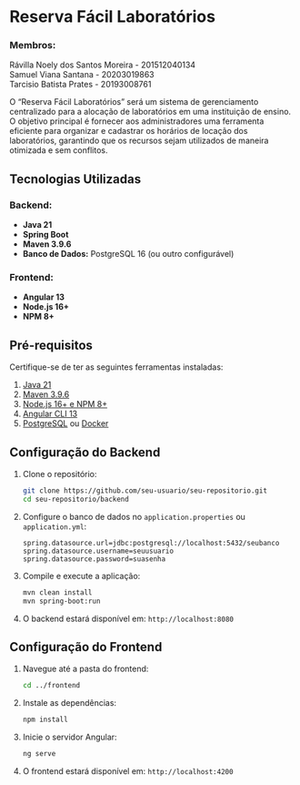 # Reserva Fácil Laboratórios

### Membros:
Rávilla Noely dos Santos Moreira - 201512040134 </br>
Samuel Viana Santana - 20203019863 </br>
Tarcisio Batista Prates - 20193008761 </br>

O “Reserva Fácil Laboratórios” será um sistema de gerenciamento centralizado para a alocação de laboratórios em uma instituição de ensino. O objetivo principal é fornecer aos administradores uma ferramenta eficiente para organizar e cadastrar os horários de locação dos laboratórios, garantindo que os recursos sejam utilizados de maneira otimizada e sem conflitos.

## Tecnologias Utilizadas

### Backend:
- **Java 21**
- **Spring Boot**
- **Maven 3.9.6**
- **Banco de Dados:** PostgreSQL 16 (ou outro configurável)

### Frontend:
- **Angular 13**
- **Node.js 16+**
- **NPM 8+**

## Pré-requisitos

Certifique-se de ter as seguintes ferramentas instaladas:

1. [Java 21](https://jdk.java.net/21/)
2. [Maven 3.9.6](https://maven.apache.org/download.cgi)
3. [Node.js 16+ e NPM 8+](https://nodejs.org/)
4. [Angular CLI 13](https://angular.io/cli)
5. [PostgreSQL](https://www.postgresql.org/) ou [Docker](https://www.docker.com/)

## Configuração do Backend

1. Clone o repositório:
   ```sh
   git clone https://github.com/seu-usuario/seu-repositorio.git
   cd seu-repositorio/backend
   ```
2. Configure o banco de dados no `application.properties` ou `application.yml`:
   ```properties
   spring.datasource.url=jdbc:postgresql://localhost:5432/seubanco
   spring.datasource.username=seuusuario
   spring.datasource.password=suasenha
   ```
3. Compile e execute a aplicação:
   ```sh
   mvn clean install
   mvn spring-boot:run
   ```
4. O backend estará disponível em: `http://localhost:8080`

## Configuração do Frontend

1. Navegue até a pasta do frontend:
   ```sh
   cd ../frontend
   ```
2. Instale as dependências:
   ```sh
   npm install
   ```
3. Inicie o servidor Angular:
   ```sh
   ng serve
   ```
4. O frontend estará disponível em: `http://localhost:4200`
